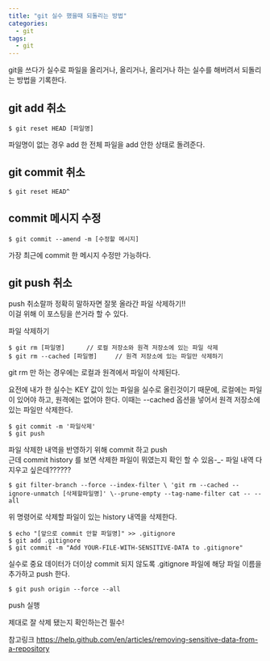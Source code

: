 ```yaml
---
title: "git 실수 했을때 되돌리는 방법"
categories:
  - git
tags:
  - git
---
```

git을 쓰다가 실수로 파일을 올리거나, 올리거나, 올리거나 하는 실수를 해버려서
되돌리는 방법을 기록한다.

git add 취소
---
    $ git reset HEAD [파일명]
    
파일명이 없는 경우 add 한 전체 파일을 add 안한 상태로 돌려준다.


git commit 취소
---
    $ git reset HEAD^
    
commit 메시지 수정
---
    $ git commit --amend -m [수정할 메시지]
    
가장 최근에 commit 한 메시지 수정만 가능하다.

git push 취소
---
push 취소랄까 정확히 말하자면 잘못 올라간 파일 삭제하기!!  
이걸 위해 이 포스팅을 쓴거라 할 수 있다.

파일 삭제하기

    $ git rm [파일명]      // 로컬 저장소와 원격 저장소에 있는 파일 삭제
    $ git rm --cached [파일명]     // 원격 저장소에 있는 파일만 삭제하기
     
git rm 만 하는 경우에는 로컬과 원격에서 파일이 삭제된다.

요전에 내가 한 실수는 KEY 값이 있는 파일을 실수로 올린것이기 때문에, 로컬에는 파일이 있어야 하고, 원격에는 없어야 한다.
이때는 --cached 옵션을 넣어서 원격 저장소에 있는 파일만 삭제한다.
    
    $ git commit -m '파일삭제'
    $ git push
    
파일 삭제한 내역을 반영하기 위해 commit 하고 push  
근데 commit history 를 보면 삭제한 파일이 뭐였는지 확인 할 수 있음-_-
파일 내역 다 지우고 싶은데??????
    
    $ git filter-branch --force --index-filter \ 'git rm --cached --ignore-unmatch [삭제할파일명]' \--prune-empty --tag-name-filter cat -- --all
    
위 명령어로 삭제할 파일이 있는 history 내역을 삭제한다.

    $ echo "[앞으로 commit 안할 파일명]" >> .gitignore
    $ git add .gitignore
    $ git commit -m "Add YOUR-FILE-WITH-SENSITIVE-DATA to .gitignore"
    
실수로 중요 데이터가 더이상 commit 되지 않도록 .gitignore 파일에 해당 파일 이름을 추가하고 push 한다.

    $ git push origin --force --all
    
push 실행

제대로 잘 삭제 됐는지 확인하는건 필수!

참고링크 <https://help.github.com/en/articles/removing-sensitive-data-from-a-repository>